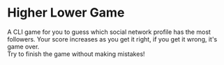 # Higher Lower Game

A CLI game for you to guess which social network profile has the most followers. Your score increases as you get it right, if you get it wrong, it's game over.<br>
Try to finish the game without making mistakes!